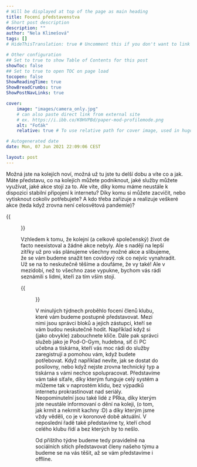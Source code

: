 ```yaml
---
# Will be displayed at top of the page as main heading
title: Focení představenstva
# Short post description
description: ""
author: "Nela Klimešová"
tags: []
# HideThisTranslation: true # Uncomment this if you don't want to link this translation of page in translations

# Other configuration
## Set to true to show Table of Contents for this post
showToc: false
## Set to true to open TOC on page load
tocopen: false
ShowReadingTime: true
ShowBreadCrumbs: true
ShowPostNavLinks: true

cover:
    image: "images/camera_only.jpg"
    # can also paste direct link from external site
    # ex. https://i.ibb.co/K0HVPBd/paper-mod-profilemode.png
    alt: "Foťák"
    relative: true # To use relative path for cover image, used in hugo Page-bundles

# Autogenerated date
date: Mon, 07 Jun 2021 22:09:06 CEST

layout: post
---
```


Možná jste na kolejích noví, možná už tu jste tu delší dobu a víte co a jak. Máte představu, co na kolejích můžete podniknout, jaké služby můžete využívat, jaké akce stojí za to. Ale víte, díky komu máme neustále k dispozici stabilní připojení k internetu? Díky komu si můžete zacvičit, nebo vytisknout cokoliv potřebujete? A kdo třeba zařizuje a realizuje veškeré akce (teda když zrovna není celosvětová pandemie)?

{{<figure src="images/people.jpg" alt="Image 3 - People">}}

Vzhledem k tomu, že kolejní (a celkově společenský) život de facto neexistoval a žádné akce nebyly. Ale s nadějí na lepší zítřky už pro vás plánujeme všechny možné akce a slibujeme, že se vám budeme snažit ten covidový rok co nejvíc vynahradit. Už se na to neskutečně těšíme a doufáme, že vy také! Ale v mezidobí, než to všechno zase vypukne, bychom vás rádi seznámili s lidmi, kteří za tím vším stojí.

{{<figure src="images/camera_operator.jpg" alt="Image 2 - Camera operator">}}

V minulých týdnech proběhlo focení členů klubu, které vám budeme postupně představovat. Mezi nimi jsou správci bloků a jejich zástupci, kteří se vám budou neskutečně hodit. Například když si (jako obvykle) zabouchnete klíče. Dále pak správci služeb jako je Pod-O-Gym, hudebna, síť či PC učebna a tiskárna, kteří vás moc rádi do služby zaregistrují a pomohou vám, když budete potřebovat. Když například nevíte, jak se dostat do posilovny, nebo když nejste zrovna technický typ a tiskárna s vámi nechce spolupracovat. Představíme vám také síťaře, díky kterým funguje celý systém a můžeme tak v naprostém klidu, bez výpadků internetu prokrastinovat nad seriály. Neopominutelní jsou také lidé z PRka, díky kterým jste neustále informovaní o dění na koleji, (o tom, jak krmit a nekrmit kachny :D) a díky kterým jsme vždy věděli, co je v koronové době aktuální. V neposlední řadě také představíme ty, kteří chod celého klubu řídí a bez kterých by to nešlo.

Od příštího týdne budeme tedy pravidelně na sociálních sítích představovat členy našeho týmu a budeme se na vás těšit, až se vám představíme i offline.